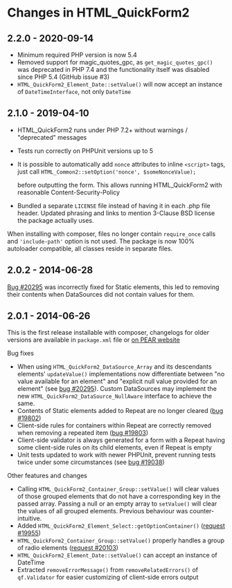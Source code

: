 # Changes in HTML_QuickForm2

## 2.2.0 - 2020-09-14
 * Minimum required PHP version is now 5.4
 * Removed support for magic_quotes_gpc, as `get_magic_quotes_gpc()`
   was deprecated in PHP 7.4 and the functionality itself was disabled 
   since PHP 5.4 (GitHub issue #3)
 * `HTML_QuickForm2_Element_Date::setValue()` will now accept an instance of
   `DateTimeInterface`, not only `DateTime` 


## 2.1.0 - 2019-04-10
 * HTML_QuickForm2 runs under PHP 7.2+ without warnings / &quot;deprecated&quot;
   messages
 * Tests run correctly on PHPUnit versions up to 5
 * It is possible to automatically add `nonce` attributes to inline
   `<script>` tags, just call
   ```HTML_Common2::setOption('nonce', $someNonceValue);```
   
   before outputting the form. This allows running HTML_QuickForm2 with
   reasonable Content-Security-Policy
 * Bundled a separate `LICENSE` file instead of having it in each .php file
   header. Updated phrasing and links to mention 3-Clause BSD license
   the package actually uses.

When installing with composer, files no longer contain `require_once` calls
and `'include-path'` option is not used. The package is now 100% autoloader
compatible, all classes reside in separate files.


## 2.0.2 - 2014-06-28
[Bug #20295] was incorrectly fixed for Static elements, this led to removing
their contents when DataSources did not contain values for them.

## 2.0.1 - 2014-06-26

This is the first release installable with composer, changelogs for older versions 
are available in `package.xml` file or [on PEAR website] 

Bug fixes
 * When using `HTML_QuickForm2_DataSource_Array` and its descendants elements'
   `updateValue()` implementations now differentiate between "no value available
   for an element" and "explicit null value provided for an element"
   (see [bug #20295]). Custom DataSources may implement the new
   `HTML_QuickForm2_DataSource_NullAware` interface to achieve the same.
 * Contents of Static elements added to Repeat are no longer cleared ([bug #19802])
 * Client-side rules for containers within Repeat are correctly removed when
   removing a repeated item ([bug #19803])
 * Client-side validator is always generated for a form with a Repeat having
   some client-side rules on its child elements, even if Repeat is empty
 * Unit tests updated to work with newer PHPUnit, prevent running tests twice
   under some circumstances (see [bug #19038])

Other features and changes
 * Calling `HTML_QuickForm2_Container_Group::setValue()` will clear values of
   those grouped elements that do not have a corresponding key in the passed
   array. Passing a null or an empty array to `setValue()` will clear the values
   of all grouped elements. Previous behaviour was counter-intuitive.
 * Added `HTML_QuickForm2_Element_Select::getOptionContainer()` ([request #19955])
 * `HTML_QuickForm2_Container_Group::setValue()` properly handles a group of radio
   elements ([request #20103])
 * `HTML_QuickForm2_Element_Date::setValue()` can accept an instance of DateTime
 * Extracted `removeErrorMessage()` from `removeRelatedErrors()` of `qf.Validator`
   for easier customizing of client-side errors output


[bug #19038]: https://pear.php.net/bugs/bug.php?id=19038
[bug #19802]: https://pear.php.net/bugs/bug.php?id=19802
[bug #19803]: https://pear.php.net/bugs/bug.php?id=19803
[request #19955]: https://pear.php.net/bugs/bug.php?id=19955
[request #20103]: https://pear.php.net/bugs/bug.php?id=20103
[bug #20295]: https://pear.php.net/bugs/bug.php?id=20295
[on PEAR website]: https://pear.php.net/package/HTML_QuickForm2/download/All